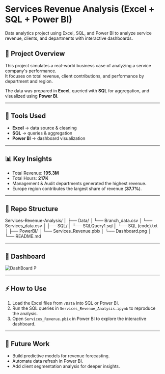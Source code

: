 # Services Revenue Analysis (Excel + SQL + Power BI)
Data analytics project using Excel, SQL, and Power BI to analyze service revenue, clients, and departments with interactive dashboards.

## 📌 Project Overview
This project simulates a real-world business case of analyzing a service company's performance.  
It focuses on total revenue, client contributions, and performance by department and region.  

The data was prepared in **Excel**, queried with **SQL** for aggregation, and visualized using **Power BI**.

---

## 🔧 Tools Used
- **Excel** → data source & cleaning  
- **SQL** → queries & aggregation  
- **Power BI** → dashboard visualization  

---

## 📊 Key Insights
- Total Revenue: **195.3M**  
- Total Hours: **217K**  
- Management & Audit departments generated the highest revenue.  
- Europe region contributes the largest share of revenue (**37.7%**).  

---
## 📂 Repo Structure
Services-Revenue-Analysis/
│
├── Data/
│ └── Branch_data.csv
│ └── Services_data.csv
│
├── SQL/
│ └── SQLQuery1.sql
│ └── SQL (code).txt
│
├── PowerBI/
│ └── Services_Revenue.pbix
│ └── Dashboard.png
│
└── README.md

---
## 🚀 Dashboard
![DashBoard P](https://github.com/user-attachments/assets/39e2cce5-2c5c-4a44-8871-66b5ef7c3be5)

---

## ⚡ How to Use
1. Load the Excel files from `/Data` into SQL or Power BI.  
2. Run the SQL queries in `Services_Revenue_Analysis.ipynb` to reproduce the analysis.  
3. Open `Services_Revenue.pbix` in Power BI to explore the interactive dashboard.  

---

## 🔮 Future Work
- Build predictive models for revenue forecasting.  
- Automate data refresh in Power BI.  
- Add client segmentation analysis for deeper insights. 
